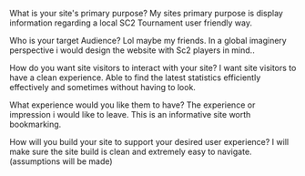 What is your site's primary purpose?
	My sites primary purpose is display information regarding a local SC2 Tournament user friendly way.

Who is your target Audience?
	Lol maybe my friends. In a global imaginery perspective i would design the website with Sc2 players in mind..

How do you want site visitors to interact with your site?
	I want site visitors to have a clean experience. Able to find the latest statistics efficiently effectively and sometimes without having to look. 

What experience would you like them to have?
	The experience or impression i would like to leave. This is an informative site worth bookmarking.

How will you build your site to support your desired user experience?
	I will make sure the site build is clean and extremely easy to navigate.
	(assumptions will be made)





